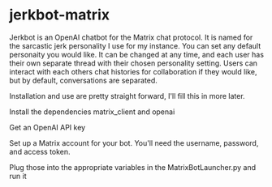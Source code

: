 # jerkbot-matrix

Jerkbot is an OpenAI chatbot for the Matrix chat protocol.  It is named for the sarcastic jerk personality I use for my instance.  You can set any default personaity you would like.  It can be changed at any time, and each user has their own separate thread with their chosen personality setting.  Users can interact with each others chat histories for collaboration if they would like, but by default, conversations are separated.

Installation and use are pretty straight forward, I'll fill this in more later.

Install the dependencies matrix_client and openai

Get an OpenAI API key

Set up a Matrix account for your bot.  You'll need the username, password, and access token.

Plug those into the appropriate variables in the MatrixBotLauncher.py and run it
